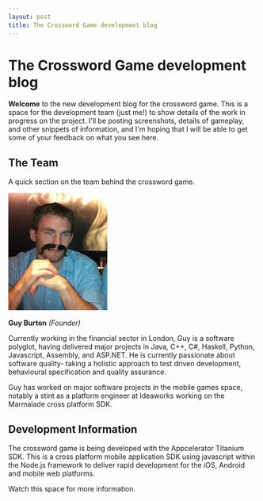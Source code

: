 ```yaml
---
layout: post
title: The Crossword Game development blog
---
```


# The Crossword Game development blog

**Welcome** to the new development blog for the crossword game. This is a space for the development team (just me!) to show details of the work in progress on the project. I'll be posting screenshots, details of gameplay, and other snippets of information, and I'm hoping that I will be able to get some of your feedback on what you see here.

## The Team

A quick section on the team behind the crossword game.

![Photo of Guy](/images/me.png)

**Guy Burton** *(Founder)*

Currently working in the financial sector in London, Guy is a software polyglot, having delivered major projects in Java, C++, C#, Haskell, Python, Javascript, Assembly, and ASP.NET. He is currently passionate about software quality- taking a holistic approach to test driven development, behavioural specification and quality assurance.

Guy has worked on major software projects in the mobile games space, notably a stint as a platform engineer at Ideaworks working on the Marmalade cross platform SDK.


## Development Information

The crossword game is being developed with the Appcelerator Titanium SDK. This is a cross platform mobile application SDK using javascript within the Node.js framework to deliver rapid development for the iOS, Android and mobile web platforms.

Watch this space for more information.
